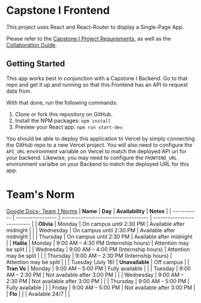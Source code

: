 # Capstone I Frontend

This project uses React and React-Router to display a Single-Page App.

Please refer to the [Capstone I Project Requirements](./REQUIREMENTS.md), as well as the [Collaboration Guide](./CAPSTONE-I.md).

## Getting Started

This app works best in conjunction with a Capstone I Backend. Go to that repo and get it up and running so that this Frontend has an API to request data from.

With that done, run the following commands:

1. Clone or fork this repository on GitHub.
2. Install the NPM packages: `npm install`
3. Preview your React app: `npm run start-dev`

You should be able to deploy this application to Vercel by simply connecting the GitHub repo to a new Vercel project. You will also need to configure the `API_URL` environment variable on Vercel to match the deployed API url for your backend. Likewise, you may need to configure the `FRONTEND_URL` environment varialbe on your Backend to match the deployed URL for this app.

# Team's Norm
[Google Docs- Team 1 Norms](https://docs.google.com/document/d/1RHJ7jtspaNzsc--etkQTvNSEmy2uNYQkhy2pSislH18/edit?tab=t.wb6r1sewz6o8)
| **Name**    | **Day**           | **Availability**                     | **Notes**                   |
| ----------- | ----------------- | ------------------------------------ | --------------------------- |
| **Olivia**  | Monday            | On campus until 2:30 PM              | Available after midnight    |
|             | Wednesday         | On campus until 2:30 PM              | Available after midnight    |
|             | Thursday          | On campus until 2:30 PM              | Available after midnight    |
| **Hailia**  | Monday            | 9:00 AM – 4:30 PM (Internship hours) | Attention may be split      |
|             | Wednesday         | 9:00 AM – 4:00 PM (Internship hours) | Attention may be split      |
|             | Thursday          | 9:00 AM – 2:30 PM (Internship hours) | Attention may be split      |
|             | Tuesday (July 16) | **Unavailable**                      | Off campus                  |
| **Tran Vo** | Monday            | 9:00 AM – 5:00 PM                    | Fully available             |
|             | Tuesday           | 9:00 AM – 2:30 PM                    | Not available after 3:00 PM |
|             | Wednesday         | 9:00 AM – 2:30 PM                    | Not available after 3:00 PM |
|             | Thursday          | 9:00 AM – 5:00 PM                    | Fully available             |
|             | Friday            | 9:00 AM – 5:00 PM                    | Not available after 3:00 PM |
| **Flo**     |                   |                                      | Available 24/7              |
              |    
